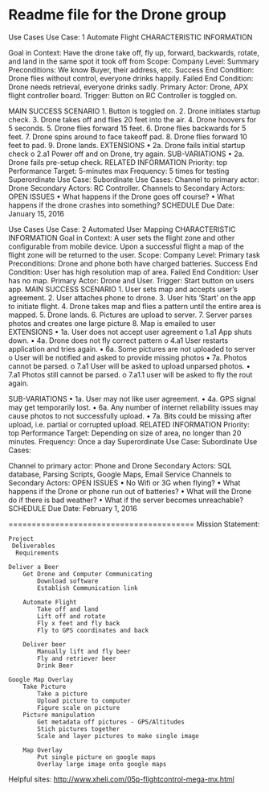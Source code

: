 Readme file for the Drone group
========================================
Use Cases
Use Case: 1 Automate Flight
CHARACTERISTIC INFORMATION

Goal in Context: Have the drone take off, fly up, forward, backwards, rotate, and land in the same spot it took off from
Scope: Company
Level: Summary
Preconditions: We know Buyer, their address, etc.
Success End Condition: Drone flies without control, everyone drinks happily.
Failed End Condition: Drone needs retrieval, everyone drinks sadly.
Primary Actor: Drone, APX flight controller board.
Trigger: Button on RC Controller is toggled on.


MAIN SUCCESS SCENARIO
		1.	Button is toggled on.
		2.	Drone initiates startup check.
		3.	Drone takes off and flies 20 feet into the air.
		4.	Drone hoovers for 5 seconds.
		5.	Drone flies forward 15 feet.
		6.	Drone flies backwards for 5 feet.
		7.	Drone spins around to face takeoff pad.
		8.	Drone flies forward 10 feet to pad.
		9.	Drone lands.
EXTENSIONS
		•	2a. Drone fails initial startup check
			o	2.a1 Power off and on Drone, try again.
SUB-VARIATIONS
		•	2a. Drone fails pre-setup check.
RELATED INFORMATION
Priority: top
Performance Target: 5-minutes max
Frequency: 5 times for testing
Superordinate Use Case: 
Subordinate Use Cases:
Channel to primary actor: Drone
Secondary Actors: RC Controller.
Channels to Secondary Actors:
OPEN ISSUES
		•	What happens if the Drone goes off course? 
		•	What happens if the drone crashes into something?
SCHEDULE
Due Date: January 15, 2016

Use Cases
Use Case: 2 Automated User Mapping
CHARACTERISTIC INFORMATION
Goal in Context: A user sets the flight zone and other configurable from mobile device. Upon a successful flight a map of the flight zone will be returned to the user.
Scope: Company 
Level: Primary task
Preconditions: Drone and phone both have charged batteries.
Success End Condition: User has high resolution map of area.
Failed End Condition: User has no map.
Primary Actor: Drone and User.
Trigger: Start button on users app.
MAIN SUCCESS SCENARIO
		1.	User sets map and accepts user’s agreement.
		2.	User attaches phone to drone.
		3.	User hits ‘Start’ on the app to initiate flight.
		4.	Drone takes map and flies a pattern until the entire area is mapped.
		5.	Drone lands.
		6.	Pictures are upload to server.
		7.	Server parses photos and creates one large picture
		8.	Map is emailed to user
EXTENSIONS
		•	1a. User does not accept user agreement 
			o	1.a1 App shuts down.
		•	4a. Drone does not fly correct pattern
			o	4.a1 User restarts application and tries again.
		•	6a. Some pictures are not uploaded to server
			o	User will be notified and asked to provide missing photos
		•	7a. Photos cannot be parsed.
			o	7.a1 User will be asked to upload unparsed photos.
		•	7.a1 Photos still cannot be parsed.
			o	7.a1.1 user will be asked to fly the rout again.

SUB-VARIATIONS
		•	1a. User may not like user agreement.
		•	4a. GPS signal may get temporarily lost.
		•	6a. Any number of internet reliability issues may cause photos to not successfully upload.
		•	7a. Bits could be missing after upload, i.e. partial or corrupted upload.
RELATED INFORMATION
Priority: top
Performance Target: Depending on size of area, no longer than 20 minutes.
Frequency: Once a day
Superordinate Use Case: 
Subordinate Use Cases: 

Channel to primary actor: Phone and Drone
Secondary Actors: SQL database, Parsing Scripts, Google Maps, Email Service
Channels to Secondary Actors:
OPEN ISSUES
		•	No Wifi or 3G when flying?
		•	What happens if the Drone or phone run out of batteries?
		•	What will the Drone do if there is bad weather?
		•	What if the server becomes unreachable?
SCHEDULE
Due Date: February 1, 2016


========================================
Mission Statement: 

	Project	
	 Deliverables	
	  Requirements
	
	Deliver a Beer		
		Get Drone and Computer Communicating	
			Download software
			Establish Communication link
			
		Automate Flight	
			Take off and land
			Lift off and rotate
			Fly x feet and fly back
			Fly to GPS coordinates and back
			
		Deliver beer	
			Manually lift and fly beer
			Fly and retriever beer
			Drink Beer
			
	Google Map Overlay		
		Take Picture	
			Take a picture
			Upload picture to computer
			Figure scale on picture
		Picture manipulation	
			Get metadata off pictures - GPS/Altitudes
			Stich pictures together
			Scale and layer pictures to make single image
			
		Map Overlay	
			Put single picture on google maps
			Overlay large image onto google maps
			
Helpful sites:
http://www.xheli.com/05p-flightcontrol-mega-mx.html
